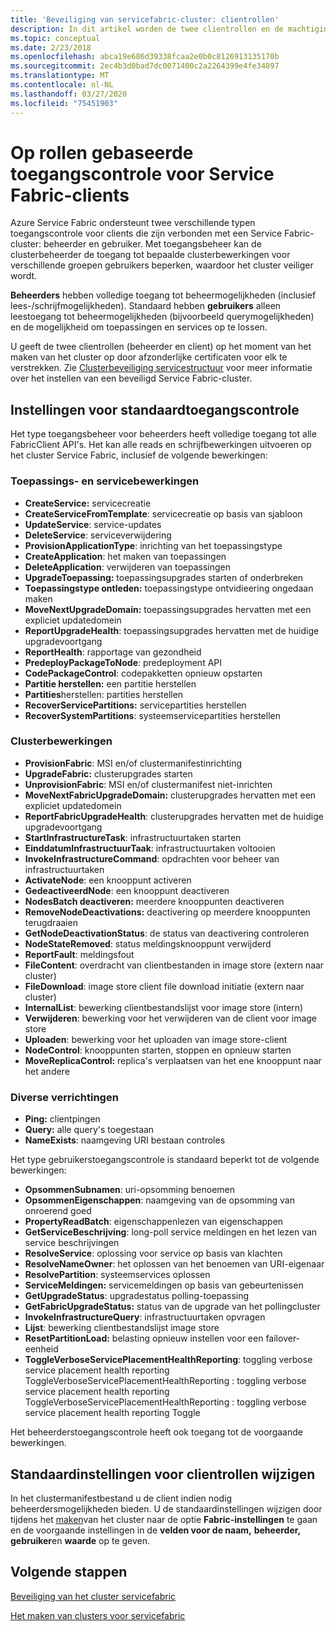 ```yaml
---
title: 'Beveiliging van servicefabric-cluster: clientrollen'
description: In dit artikel worden de twee clientrollen en de machtigingen voor de rollen beschreven.
ms.topic: conceptual
ms.date: 2/23/2018
ms.openlocfilehash: abca19e686d39338fcaa2e0b0c8126913135170b
ms.sourcegitcommit: 2ec4b3d0bad7dc0071400c2a2264399e4fe34897
ms.translationtype: MT
ms.contentlocale: nl-NL
ms.lasthandoff: 03/27/2020
ms.locfileid: "75451903"
---
```

# <a name="role-based-access-control-for-service-fabric-clients"></a>Op rollen gebaseerde toegangscontrole voor Service Fabric-clients
Azure Service Fabric ondersteunt twee verschillende typen toegangscontrole voor clients die zijn verbonden met een Service Fabric-cluster: beheerder en gebruiker. Met toegangsbeheer kan de clusterbeheerder de toegang tot bepaalde clusterbewerkingen voor verschillende groepen gebruikers beperken, waardoor het cluster veiliger wordt.  

**Beheerders** hebben volledige toegang tot beheermogelijkheden (inclusief lees-/schrijfmogelijkheden). Standaard hebben **gebruikers** alleen leestoegang tot beheermogelijkheden (bijvoorbeeld querymogelijkheden) en de mogelijkheid om toepassingen en services op te lossen.

U geeft de twee clientrollen (beheerder en client) op het moment van het maken van het cluster op door afzonderlijke certificaten voor elk te verstrekken. Zie [Clusterbeveiliging servicestructuur](service-fabric-cluster-security.md) voor meer informatie over het instellen van een beveiligd Service Fabric-cluster.

## <a name="default-access-control-settings"></a>Instellingen voor standaardtoegangscontrole
Het type toegangsbeheer voor beheerders heeft volledige toegang tot alle FabricClient API's. Het kan alle reads en schrijfbewerkingen uitvoeren op het cluster Service Fabric, inclusief de volgende bewerkingen:

### <a name="application-and-service-operations"></a>Toepassings- en servicebewerkingen
* **CreateService:** servicecreatie                             
* **CreateServiceFromTemplate**: servicecreatie op basis van sjabloon                             
* **UpdateService**: service-updates                             
* **DeleteService**: serviceverwijdering                             
* **ProvisionApplicationType**: inrichting van het toepassingstype                             
* **CreateApplication**: het maken van toepassingen                               
* **DeleteApplication**: verwijderen van toepassingen                             
* **UpgradeToepassing:** toepassingsupgrades starten of onderbreken                             
* **Toepassingstype ontleden:** toepassingstype ontvidieering ongedaan maken                             
* **MoveNextUpgradeDomain:** toepassingsupgrades hervatten met een expliciet updatedomein                             
* **ReportUpgradeHealth**: toepassingsupgrades hervatten met de huidige upgradevoortgang                             
* **ReportHealth**: rapportage van gezondheid                             
* **PredeployPackageToNode**: predeployment API                            
* **CodePackageControl**: codepakketten opnieuw opstarten                             
* **Partitie herstellen:** een partitie herstellen                             
* **Partities**herstellen: partities herstellen                             
* **RecoverServicePartitions:** servicepartities herstellen                             
* **RecoverSystemPartitions**: systeemservicepartities herstellen                             

### <a name="cluster-operations"></a>Clusterbewerkingen
* **ProvisionFabric**: MSI en/of clustermanifestinrichting                             
* **UpgradeFabric:** clusterupgrades starten                             
* **UnprovisionFabric**: MSI en/of clustermanifest niet-inrichten                         
* **MoveNextFabricUpgradeDomain:** clusterupgrades hervatten met een expliciet updatedomein                             
* **ReportFabricUpgradeHealth**: clusterupgrades hervatten met de huidige upgradevoortgang                             
* **StartInfrastructureTask**: infrastructuurtaken starten                             
* **EinddatumInfrastructuurTaak**: infrastructuurtaken voltooien                             
* **InvokeInfrastructureCommand**: opdrachten voor beheer van infrastructuurtaken                              
* **ActivateNode**: een knooppunt activeren                             
* **GedeactiveerdNode**: een knooppunt deactiveren                             
* **NodesBatch deactiveren:** meerdere knooppunten deactiveren                             
* **RemoveNodeDeactivations:** deactivering op meerdere knooppunten terugdraaien                             
* **GetNodeDeactivationStatus**: de status van deactivering controleren                             
* **NodeStateRemoved**: status meldingsknooppunt verwijderd                             
* **ReportFault**: meldingsfout                             
* **FileContent**: overdracht van clientbestanden in image store (extern naar cluster)                             
* **FileDownload**: image store client file download initiatie (extern naar cluster)                             
* **InternalList**: bewerking clientbestandslijst voor image store (intern)                             
* **Verwijderen**: bewerking voor het verwijderen van de client voor image store                              
* **Uploaden**: bewerking voor het uploaden van image store-client                             
* **NodeControl**: knooppunten starten, stoppen en opnieuw starten                             
* **MoveReplicaControl:** replica's verplaatsen van het ene knooppunt naar het andere                             

### <a name="miscellaneous-operations"></a>Diverse verrichtingen
* **Ping:** clientpingen                             
* **Query:** alle query's toegestaan
* **NameExists**: naamgeving URI bestaan controles                             

Het type gebruikerstoegangscontrole is standaard beperkt tot de volgende bewerkingen: 

* **OpsommenSubnamen**: uri-opsomming benoemen                             
* **OpsommenEigenschappen**: naamgeving van de opsomming van onroerend goed                             
* **PropertyReadBatch**: eigenschappenlezen van eigenschappen                             
* **GetServiceBeschrijving**: long-poll service meldingen en het lezen van service beschrijvingen                             
* **ResolveService**: oplossing voor service op basis van klachten                             
* **ResolveNameOwner**: het oplossen van het benoemen van URI-eigenaar                             
* **ResolvePartition**: systeemservices oplossen                             
* **ServiceMeldingen:** servicemeldingen op basis van gebeurtenissen                             
* **GetUpgradeStatus**: upgradestatus polling-toepassing                             
* **GetFabricUpgradeStatus:** status van de upgrade van het pollingcluster                             
* **InvokeInfrastructureQuery**: infrastructuurtaken opvragen                             
* **Lijst**: bewerking clientbestandslijst image store                             
* **ResetPartitionLoad:** belasting opnieuw instellen voor een failover-eenheid                             
* **ToggleVerboseServicePlacementHealthReporting**: toggling verbose service placement health reporting ToggleVerboseServicePlacementHealthReporting : toggling verbose service placement health reporting ToggleVerboseServicePlacementHealthReporting : toggling verbose service placement health reporting Toggle                             

Het beheerderstoegangscontrole heeft ook toegang tot de voorgaande bewerkingen.

## <a name="changing-default-settings-for-client-roles"></a>Standaardinstellingen voor clientrollen wijzigen
In het clustermanifestbestand u de client indien nodig beheerdersmogelijkheden bieden. U de standaardinstellingen wijzigen door tijdens het [maken](service-fabric-cluster-creation-via-portal.md)van het cluster naar de optie **Fabric-instellingen** te gaan en de voorgaande instellingen in de **velden voor de naam,** **beheerder,** **gebruiker**en **waarde** op te geven.

## <a name="next-steps"></a>Volgende stappen
[Beveiliging van het cluster servicefabric](service-fabric-cluster-security.md)

[Het maken van clusters voor servicefabric](service-fabric-cluster-creation-via-portal.md)

